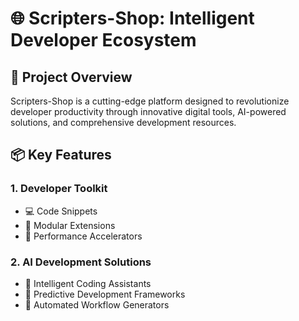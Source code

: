 # 🌐 Scripters-Shop: Intelligent Developer Ecosystem

## 🚀 Project Overview

Scripters-Shop is a cutting-edge platform designed to revolutionize developer productivity through innovative digital tools, AI-powered solutions, and comprehensive development resources.

## 📦 Key Features

### 1. Developer Toolkit
- 💻 Code Snippets
- 🧩 Modular Extensions
- 🚀 Performance Accelerators

### 2. AI Development Solutions
- 🤖 Intelligent Coding Assistants
- 🔮 Predictive Development Frameworks
- 🔄 Automated Workflow Generators
